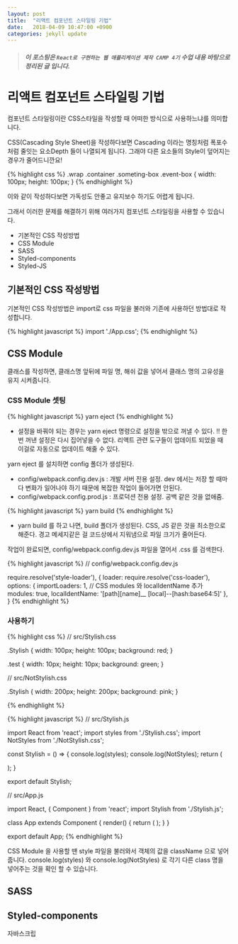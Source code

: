 ```yaml
---
layout: post
title:  "리액트 컴포넌트 스타일링 기법"
date:   2018-04-09 10:47:00 +0900
categories: jekyll update
---
```

> ##### 이 포스팅은 `React로 구현하는 웹 애플리케이션 제작 CAMP 4기` 수업 내용 바탕으로 정리된 글 입니다.


# 리액트 컴포넌트 스타일링 기법

컴포넌트 스타일링이란 CSS스타일을 작성할 때 어떠한 방식으로 사용하느냐를 의미합니다.

CSS(Cascading Style Sheet)을 작성하다보면 Cascading 이라는 명칭처럼 폭포수 처럼 줄잇는 요소Depth 들이 나열되게 됩니다. 그래야 다른 요소들의 Style이 덮어지는 경우가 줄어드니깐요!

{% highlight css %}
.wrap .container .someting-box .event-box {
    width: 100px;
    height: 100px;
}
{% endhighlight %}

이와 같이 작성하다보면 가독성도 안좋고 유지보수 하기도 어렵게 됩니다.

그래서 이러한 문제를 해결하기 위해 여러가지 컴포넌트 스타일링을 사용할 수 있습니다.

* 기본적인 CSS 작성방법
* CSS Module
* SASS
* Styled-components
* Styled-JS



## 기본적인 CSS 작성방법

기본적인 CSS 작성방법은 import로 css 파일을 불러와 기존에 사용하던 방법대로 작성합니다.

{% highlight javascript %}
import './App.css';
{% endhighlight %}

## CSS Module

클래스를 작성하면, 클래스명 앞뒤에 파일 명, 해쉬 값을 넣어서 클래스 명의 고유성을 유지 시켜줍니다.

### CSS Module 셋팅

{% highlight javascript %}
yarn eject
{% endhighlight %}

* 설정을 바꿔야 되는 경우는 yarn eject 명령으로 설정을 밖으로 꺼낼 수 있다. !! 한번 꺼낸 설정은 다시 집어넣을 수 없다. 리액트 관련 도구들이 업데이트 되었을 때 이걸로 자동으로 업데이트 해줄 수 있다.

yarn eject 를 설치하면 config 폴더가 생성된다.

* config/webpack.config.dev.js : 개발 서버 전용 설정. dev 에서는 저장 할 때마다 변화가 일어나야 하기 때문에 복잡한 작업이 들어가면 안된다.
* config/webpack.config.prod.js : 프로덕션 전용 설정. 공백 같은 것을 없애줌.

{% highlight javascript %}
yarn build
{% endhighlight %}

* yarn build 를 하고 나면, build 폴더가 생성된다. CSS, JS 같은 것을 최소한으로 해준다.
경고 메세지같은 걸 코드상에서 지워냄으로 파일 크기가 줄어든다.

작업이 완료되면, config/webpack.config.dev.js 파일을 열어서 .css 를 검색한다.

{% highlight javascript %}
// config/webpack.config.dev.js

require.resolve('style-loader'),
{
  loader: require.resolve('css-loader'),
  options: {
    importLoaders: 1,
    // CSS modules 와 localIdentName 추가
    modules: true,
    localIdentName: '[path][name]__ [local]--[hash:base64:5]'
  },
}
{% endhighlight %}

### 사용하기

{% highlight css %}
// src/Stylish.css

.Stylish {
  width: 100px;
  height: 100px;
  background: red;
}

.test {
  width: 10px;
  height: 10px;
  background: green;
}

// src/NotStylish.css

.Stylish {
  width: 200px;
  height: 200px;
  background: pink;
}

{% endhighlight %}

{% highlight javascript %}
// src/Stylish.js

import React from 'react';
import styles from './Stylish.css';
import NotStyles from './NotStylish.css';

const Stylish = () => {
    console.log(styles);
    console.log(NotStyles);
    return (
        <div className={styles.Stylish}>
            <div className={styles.test}></div>
        </div>
    );
}

export default Stylish;

// src/App.js

import React, { Component } from 'react';
import Stylish from './Stylish.js';

class App extends Component {
  render() {
    return (
      <Stylish />
    );
  }
}

export default App;
{% endhighlight %}

CSS Module 을 사용할 땐 style 파일을 불러와서 객체의 값을 className 으로 넣어줍니다.
console.log(styles) 와 console.log(NotStyles) 로 각기 다른 class 명을 넣어주는 것을 확인 할 수 있습니다.

## SASS


## Styled-components

자바스크립

